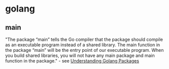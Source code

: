 # golang

## main

"The package “main” tells the Go compiler that the package should compile as an executable program instead of a shared library. The main function in the package “main” will be the entry point of our executable program. When you build shared libraries, you will not have any main package and main function in the package." - see [Understanding Golang Packages](https://thenewstack.io/understanding-golang-packages/)
